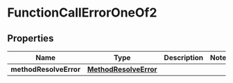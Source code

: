 
# FunctionCallErrorOneOf2

## Properties
| Name | Type | Description | Notes |
| ------------ | ------------- | ------------- | ------------- |
| **methodResolveError** | [**MethodResolveError**](MethodResolveError.md) |  |  |



